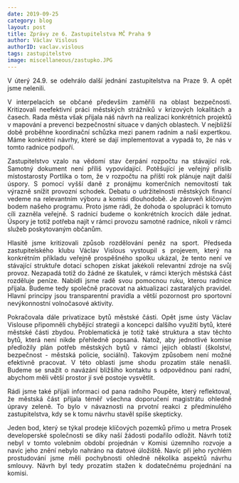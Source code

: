 ```yaml
---
date: 2019-09-25
category: blog
layout: post
title: Zprávy ze 6. Zastupitelstva MČ Praha 9
author: Václav Vislous
authorID: vaclav.vislous
tags: zastupitelstvo
image: miscellaneous/zastupko.JPG
---
```


<p style='text-align: justify;'>V úterý 24.9. se odehrálo další jednání zastupitelstva na Praze&nbsp;9. A opět jsme nelenili.</p>

<p style='text-align: justify;'>V interpelacích se občané především zaměřili na oblast bezpečnosti. Kritizovali neefektivní práci městských strážníků v krizových lokalitách a časech. Rada města však přijala náš návrh na realizaci konkrétních projektů v mapování a prevenci bezpečnostní situace v daných oblastech. V nejbližší době proběhne koordinační schůzka mezi panem radním a naší expertkou. Máme konkrétní návrhy, které se dají implementovat a vypadá to, že nás v tomto radnice podpoří.</p>

<p style='text-align: justify;'>Zastupitelstvo vzalo na vědomí stav čerpání rozpočtu na stávající rok. Samotný dokument není příliš vypovídající. Potěšující je veřejný příslib místostarosty Portlíka o tom, že v rozpočtu na příští rok plánuje najít další úspory. S pomocí vyšší daně z pronájmu komerčních nemovitostí tak výrazně snížit provozní schodek. Debatu o udržitelnosti městských financí vedeme na relevantním výboru a komisi dlouhodobě. Je zároveň klíčovým bodem našeho programu. Proto jsme rádi, že dohoda o spolupráci k tomuto cíli zazněla veřejně. S radnicí budeme o konkrétních krocích dále jednat. Úspory je totiž potřeba najít v rámci provozu samotné radnice, nikoli v rámci služeb poskytovaným občanům.</p>

<p style='text-align: justify;'>Hlasitě jsme kritizovali způsob rozdělování peněz na sport. Předseda zastupitelského klubu Václav Vislous vystoupil s projevem, který na konkrétním příkladu veřejně prospěšného spolku ukázal, že tento není ve stávající struktuře dotací schopen získat jakékoli relevantní zdroje na svůj provoz. Nezapadá totiž do žádné ze škatulek, v rámci kterých městská část rozděluje peníze. Nabídli jsme radě svou pomocnou ruku, kterou radnice přijala. Budeme tedy společně pracovat na aktualizaci zastaralých pravidel. Hlavní principy jsou transparentní pravidla a větší pozornost pro sportovní nevýkonnostní volnočasové aktivity.</p>

<p style='text-align: justify;'>Pokračovala dále privatizace bytů městské části. Opět jsme ústy Václav Vislouse připomněli chybějící strategii a koncepci dalšího využití bytů, které městské části zbydou. Problematická je totiž také struktura a stav těchto bytů, která není nikde přehledně popsaná. Natož, aby jednotlivé komise předložily plán potřeb městských bytů v rámci jejich oblastí (školství, bezpečnost - městská policie, sociální). Takovým způsobem není možné efektivně pracovat. V této oblasti jsme shodu prozatím stále nenašli. Budeme se snažit o navázání bližšího kontaktu s odpovědnou paní radní, abychom měli větší prostor jí své postoje vysvětlit.</p>

<p style='text-align: justify;'>Rádi jsme také přijali informaci od pana radního Poupěte, který reflektoval, že městská část přijala téměř všechna doporučení magistrátu ohledně úpravy zeleně. To bylo v návaznosti na prvotní reakci z předminulého zastupitelstva, kdy se k tomu návrhu stavěl spíše skepticky.</p>

<p style='text-align: justify;'>Jeden bod, který se týkal prodeje klíčových pozemků přímo u metra Prosek developerské společnosti se díky naší žádosti podařilo odložit. Návrh totiž nebyl v tomto volebním období projednán v Komisi územního rozvoje a navíc jeho znění nebylo nahráno na datové úložiště. Navíc při jeho rychlém prostudování jsme měli pochybnosti ohledně několika aspektů návrhu smlouvy. Návrh byl tedy prozatím stažen k dodatečnému projednání na komisi.</p>
